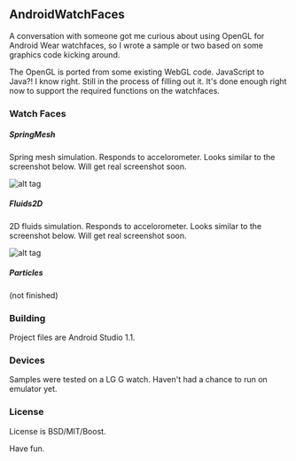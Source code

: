 ## AndroidWatchFaces

A conversation with someone got me curious about using OpenGL for Android Wear watchfaces, so I wrote a sample or two based on some graphics code kicking around. 

The OpenGL is ported from some existing WebGL code. JavaScript to Java?! I know right. Still in the process of filling out it. It's done enough right now to support the required functions on the watchfaces. 

### Watch Faces
##### SpringMesh
Spring mesh simulation. Responds to accelorometer. Looks similar to the screenshot below. Will get real screenshot soon. 

![alt tag](https://raw.githubusercontent.com/chaoticbob/AndroidWatchFaces/master/images/springs.png)

##### Fluids2D
2D fluids simulation. Responds to accelorometer. Looks similar to the screenshot below. Will get real screenshot soon.

![alt tag](https://raw.githubusercontent.com/chaoticbob/AndroidWatchFaces/master/images/fluids.png)

##### Particles
(not finished)

### Building
Project files are Android Studio 1.1. 

### Devices
Samples were tested on a LG G watch. Haven't had a chance to run on emulator yet.

### License
License is BSD/MIT/Boost. 

Have fun.
